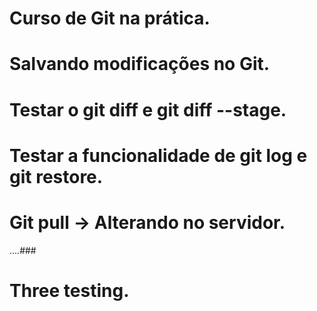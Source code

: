 # Curso de Git na prática.

# Salvando modificações no Git.

# Testar o git diff e git diff --stage.

# Testar a funcionalidade de git log e git restore.

# Git pull -> Alterando no servidor.

....###
# Three testing.
